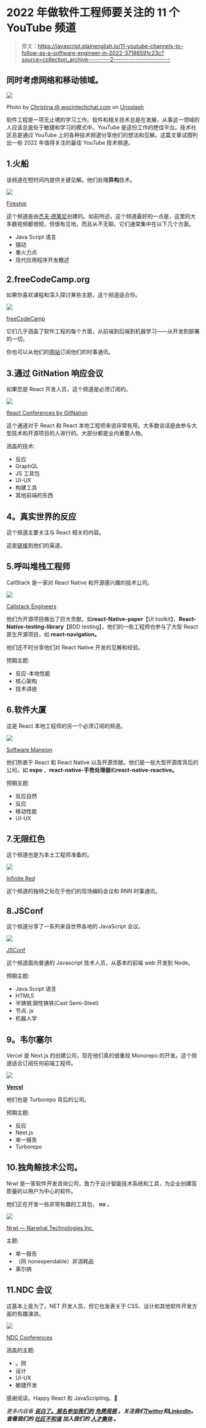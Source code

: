 # 2022 年做软件工程师要关注的 11 个 YouTube 频道

> 原文：<https://javascript.plainenglish.io/11-youtube-channels-to-follow-as-a-software-engineer-in-2022-37186591c23c?source=collection_archive---------2----------------------->

## 同时考虑网络和移动领域。

![](img/da7bca9fa551944b227b6eccba5919eb.png)

Photo by [Christina @ wocintechchat.com](https://unsplash.com/@wocintechchat?utm_source=medium&utm_medium=referral) on [Unsplash](https://unsplash.com?utm_source=medium&utm_medium=referral)

软件工程是一项无止境的学习工作。软件和相关技术总是在发展，从事这一领域的人应该总是处于敏捷和学习的模式中。YouTube 是这份工作的绝佳平台。技术社区总是通过 YouTube 上的各种技术频道分享他们的想法和见解。这篇文章试图列出一些 2022 年值得关注的最佳 YouTube 技术频道。

## 1.火船

该频道在短时间内提供关键见解。他们处理**异构**技术。

![](img/144969ea86bb02c9560560cb4763b7ab.png)

[Fireship](https://www.youtube.com/c/Fireship/about)

这个频道是由[杰夫·德莱尼](https://fireship.io/contributors/jeff-delaney/)创建的。如前所述，这个频道最好的一点是，这里的大多数视频都很短，但很有见地，而且从不无聊。它们通常集中在以下几个方面。

*   Java Script 语言
*   摆动
*   重火力点
*   现代应用程序开发概述

## 2.freeCodeCamp.org

如果你喜欢课程和深入探讨某些主题，这个频道适合你。

![](img/5ab3180e9676345c27aaa7f5b0c42001.png)

[freeCodeCamp](https://www.youtube.com/c/Freecodecamp)

它们几乎涵盖了软件工程的每个方面，从前端到后端到机器学习——从开发到部署的一切。

你也可以从他们的[网站](https://www.freecodecamp.org/news)订阅他们的时事通讯。

## 3.通过 GitNation 响应会议

如果您是 React 开发人员，这个频道是必须订阅的。

![](img/f405d6a3b7390db94be2ab545543df03.png)

[React Conferences by GitNation](https://www.youtube.com/c/ReactConferences/videos)

这个通道对于 React 和 React 本地工程师来说非常有用。大多数谈话是由参与大型技术和开源项目的人进行的。大部分都是业内重要人物。

涵盖的技术:

*   反应
*   GraphQL
*   JS 工具包
*   UI-UX
*   构建工具
*   其他前端的东西

## **4。真实世界的反应**

这个频道主要关注与 React 相关的内容。

这是[链接](https://www.youtube.com/c/RealWorldReact/featured)到他们的渠道。

## 5.呼叫堆栈工程师

CallStack 是一家对 React Native 和开源感兴趣的技术公司。

![](img/e9d32f7716a1c340d4566873f2c590d8.png)

[Callstack Engineers](https://www.youtube.com/c/CallstackEngineers/videos)

他们为开源项目做出了巨大贡献，如**react-Native-paper**【UI toolkit】、**React-Native-testing-library**【BDD testing】，他们的一些工程师也参与了大型 React 原生开源项目，如 **react-navigation。**

他们还不时分享他们对 React Native 开发的见解和经验。

预期主题:

*   反应-本地性能
*   核心架构
*   技术讲座

## 6.软件大厦

这是 React 本地工程师的另一个必须订阅的频道。

![](img/2a5dceecaacc10ec41888db1727cb98a.png)

[Software Mansion](https://www.youtube.com/c/SoftwareMansion/videos)

他们热衷于 React 和 React Native 以及开源贡献。他们是一些大型开源库背后的公司，如 **expo** 、**react-native-手势处理器**和**react-native-reactive。**

预期主题:

*   反应自然
*   反应
*   移动性能
*   UI-UX

## 7.无限红色

这个频道也是为本土工程师准备的。

![](img/8b3c8ec4f3897dd0961ec9f905d5ff4f.png)

[Infinite Red](https://www.youtube.com/c/InfiniteRed/videos)

这个频道的独特之处在于他们的现场编码会议和 RNN 时事通讯。

## 8.JSConf

这个频道分享了一系列来自世界各地的 JavaScript 会议。

![](img/6dc4693f81f3fe4d836ddf2fabcb95b2.png)

[JSConf](https://www.youtube.com/c/JSConfEU/videos)

这个频道面向普通的 Javascript 技术人员，从基本的前端 web 开发到 Node。

预期主题:

*   Java Script 语言
*   HTML5
*   半铸钢ˌ钢性铸铁(Cast Semi-Steel)
*   节点. js
*   机器人学

## **9。韦尔塞尔**

Vercel 是 Next.js 的创建公司，现在他们真的很重视 Monorepo 的开发。这个频道适合订阅任何前端工程师。

![](img/67563db0666ccbe9272f50ae6767562f.png)

[**Vercel**](https://www.youtube.com/c/VercelHQ/videos)

他们也是 Turborepo 背后的公司。

预期主题:

*   反应
*   Next.js
*   单一报告
*   Turborepo

## 10.独角鲸技术公司。

Nrwl 是一家软件开发咨询公司，致力于设计智能技术系统和工具，为企业创建高质量的以用户为中心的软件。

他们正在开发一些非常有趣的工具包， **nx** 。

![](img/54f4842c60d62e23af97d983fe86e61e.png)

[Nrwl — Narwhal Technologies Inc.](https://www.youtube.com/c/Nrwl_io/videos)

主题:

*   单一报告
*   （同 nonexpendable）非消耗品
*   莱尔纳

## 11.NDC 会议

这基本上是为了。NET 开发人员，但它也发表关于 CSS、设计和其他软件开发方面的有趣演讲。

![](img/1dbddc3f118ee99a10a291030a1f949b.png)

[NDC Conferences](https://www.youtube.com/c/NDCConferences/about)

涵盖的主题:

*   。网
*   设计
*   UI-UX
*   敏捷开发

感谢阅读。Happy React 和 JavaScripting。🍻

*更多内容看* [***说白了。报名参加我们的***](https://plainenglish.io/) **[***免费周报***](http://newsletter.plainenglish.io/) *。关注我们*[***Twitter***](https://twitter.com/inPlainEngHQ)*和*[***LinkedIn***](https://www.linkedin.com/company/inplainenglish/)*。查看我们的* [***社区不和谐***](https://discord.gg/GtDtUAvyhW) *加入我们的* [***人才集体***](https://inplainenglish.pallet.com/talent/welcome) *。***